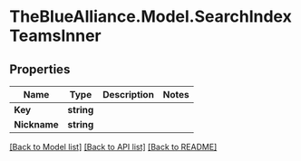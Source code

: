 # TheBlueAlliance.Model.SearchIndexTeamsInner

## Properties

Name | Type | Description | Notes
------------ | ------------- | ------------- | -------------
**Key** | **string** |  | 
**Nickname** | **string** |  | 

[[Back to Model list]](../../README.md#documentation-for-models) [[Back to API list]](../../README.md#documentation-for-api-endpoints) [[Back to README]](../../README.md)

